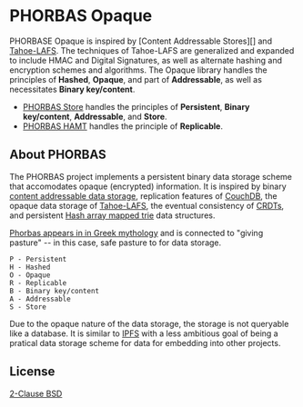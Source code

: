 # PHORBAS Opaque

PHORBASE Opaque is inspired by [Content Addressable Stores][] and
[Tahoe-LAFS][]. The techniques of Tahoe-LAFS are generalized and expanded to
include HMAC and Digital Signatures, as well as alternate hashing and
encryption schemes and algorithms. The Opaque library handles the principles of
**Hashed**, **Opaque**, and part of **Addressable**, as well as necessitates
**Binary key/content**.

- [PHORBAS Store][] handles the principles of **Persistent**, **Binary key/content**, **Addressable**, and **Store**.
- [PHORBAS HAMT][] handles the principle of **Replicable**.

 [PHORBAS Store]: https://github.com/phorbas/js-phorbas-store
 [PHORBAS HAMT]: https://github.com/phorbas/js-phorbas-hamt


## About PHORBAS

The PHORBAS project implements a persistent binary data storage scheme that
accomodates opaque (encrypted) information. It is inspired by binary [content
addressable data storage][CAS], replication features of [CouchDB][], the opaque
data storage of [Tahoe-LAFS][], the eventual consistency of [CRDTs][], and
persistent [Hash array mapped trie][HAMT] data structures.

[Phorbas appears in in Greek mythology][myth] and is connected to "giving
pasture" -- in this case, safe pasture to for data storage.

    P - Persistent
    H - Hashed
    O - Opaque
    R - Replicable
    B - Binary key/content
    A - Addressable
    S - Store

Due to the opaque nature of the data storage, the storage is not queryable
like a database. It is similar to [IPFS][] with a less ambitious goal of
being a pratical data storage scheme for data for embedding into other
projects.

  [CAS]: https://en.wikipedia.org/wiki/Content-addressable_storage
  [CouchDB]: https://couchdb.apache.org/
  [Tahoe-LAFS]: https://tahoe-lafs.readthedocs.io/en/tahoe-lafs-1.12.1/specifications/file-encoding.html
  [CRDTs]: https://en.wikipedia.org/wiki/Conflict-free_replicated_data_type
  [HAMT]: https://en.wikipedia.org/wiki/Hash_array_mapped_trie
  [IPFS]: https://ipfs.io/
  [myth]: https://en.wikipedia.org/wiki/Phorbas


## License

[2-Clause BSD](./LICENSE)

